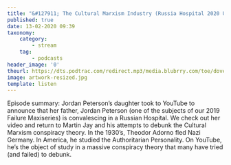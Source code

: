 ```yaml
---
title: "&#127911; The Cultural Marxism Industry (Russia Hospital 2020 Update)"
published: true
date: 13-02-2020 09:39
taxonomy:
    category:
        - stream
    tag:
        - podcasts
header_image: '0'
theurl: https://dts.podtrac.com/redirect.mp3/media.blubrry.com/toe/dovetail.prxu.org/toe/edac8585-66e9-4d8a-9207-fa37ea8dd1ae/Episode_143_failureupdate2020.mp3
image: artwork-resized.jpg
template: listen
--- 
```

Episode summary: Jordan Peterson’s daughter took to YouTube to announce that her father, Jordan Peterson (one of the subjects of our 2019 Failure Maxiseries) is convalescing in a Russian Hospital. We check out her video and return to Martin Jay and his attempts to debunk the Cultural Marxism conspiracy theory. In the 1930’s, Theodor Adorno fled Nazi Germany. In America, he studied the Authoritarian Personality. On YouTube, he’s the object of study in a massive conspiracy theory that many have tried (and failed) to debunk.
